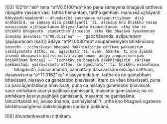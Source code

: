 [03] 102^b^.^eb^ tena ^a^V0.0100^ea^ kho pana samayena bhagavā tattheva rājagahe vassaṃ vasi, tattha hemantaṃ, tattha  gimhaṃ. manussā ujjhāyanti khiyyanti vipācenti -- ``āhundarikā samaṇānaṃ sakyaputtiyānaṃ  disā andhakārā, na imesaṃ disā pakkhāyantī''ti. assosuṃ kho bhikkhū tesaṃ  manussānaṃ ujjhāyantānaṃ khiyyantānaṃ vipācentānaṃ. atha kho te bhikkhū bhagavato  etamatthaṃ ārocesuṃ. atha kho bhagavā āyasmantaṃ ānandaṃ āmantesi ^a^M0.0111^ea^ --  ``gacchānanda, avāpuraṇaṃ {apāpuraṇaṃ (ka0)} ādāya ^a^P1.0080^ea^ anupariveṇiyaṃ bhikkhūnaṃ ārocehi --  ``icchatāvuso bhagavā dakkhiṇāgiriṃ cārikaṃ pakkamituṃ. yassāyasmato attho, so  āgacchatū''ti. evaṃ, bhante, ti kho āyasmā ānando bhagavato paṭissuṇitvā avāpuraṇaṃ  ādāya anupariveṇiyaṃ bhikkhūnaṃ ārocesi -- `icchatāvuso bhagavā dakkhiṇāgiriṃ  cārikaṃ pakkamituṃ. yassāyasmato attho, so āgacchatū'''ti. bhikkhū evamāhaṃsu --  ``bhagavatā, āvuso ānanda, paññattaṃ dasavassāni nissāya vatthuṃ, dasavassena  ^a^T1.0162^ea^ nissayaṃ dātuṃ. tattha ca no gantabbaṃ bhavissati, nissayo ca gahetabbo bhavissati, ittaro ca  vāso bhavissati, puna ca paccāgantabbaṃ bhavissati, puna ca nissayo gahetabbo bhavissati.  sace amhākaṃ ācariyupajjhāyā gamissanti, mayampi gamissāma; no ce amhākaṃ ācariyupajjhāyā  gamissanti, mayampi na gamissāma. lahucittakatā no, āvuso ānanda, paññāyissatī''ti.  atha kho bhagavā ogaṇena bhikkhusaṅghena dakkhiṇāgiriṃ cārikaṃ pakkāmi.

[06] āhundarikavatthu niṭṭhitaṃ.